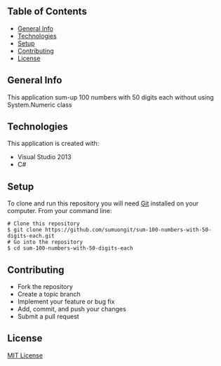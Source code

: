 ## Table of Contents
* [General Info](#general-info)
* [Technologies](#technologies)
* [Setup](#setup)
* [Contributing](#contributing)
* [License](#license)

## General Info
This application sum-up 100 numbers with 50 digits each without using System.Numeric class
	
## Technologies
This application is created with:
* Visual Studio 2013
* C# 
	
## Setup
To clone and run this repository you will need [Git](https://git-scm.com/) installed on your computer. From your command line:

```
# Clone this repository
$ git clone https://github.com/sumuongit/sum-100-numbers-with-50-digits-each.git
# Go into the repository
$ cd sum-100-numbers-with-50-digits-each
```

## Contributing
* Fork the repository
* Create a topic branch
* Implement your feature or bug fix
* Add, commit, and push your changes
* Submit a pull request

## License
[MIT License](https://github.com/sumuongit/sum-100-numbers-with-50-digits-each/blob/master/LICENSE)

